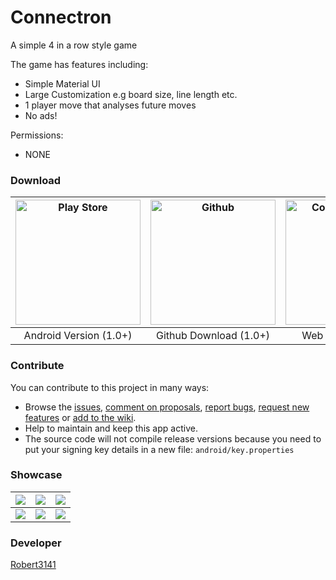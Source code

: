 # Connectron
A simple 4 in a row style game

The game has features including:
- Simple Material UI
- Large Customization e.g board size, line length etc.
- 1 player move that analyses future moves
- No ads!

Permissions:
- NONE

### Download
| [<img alt="Play Store" src="http://developer.android.com/images/brand/en_generic_rgb_wo_60.png" style="width:200px"/>](https://play.google.com/store/apps/details?id=uk.co.ariesfamily.connectron) |[<img alt="Github" src="https://github.githubassets.com/pinned-octocat.svg" style="width:200px"/>](https://github.com/Robert3141/Connectron/releases) | [<img alt="Connectron Web" src="https://robert3141.github.io/ic_launcher-web.png" style="width:200px"/>](https://robert3141.github.io/Connectron/#/)
| :---: | :---: | :---: |
| Android Version (1.0+) | Github Download (1.0+) | Web Version (1.0+) |  

### Contribute
You can contribute to this project in many ways:
* Browse the [issues](https://github.com/Robert3141/Connectron/issues), [comment on proposals](https://github.com/Robert3141/Connectron/pulls), [report bugs](https://github.com/Robert3141/Connectron/issues/new?template=bug_report.md), [request new features](https://github.com/Robert3141/Connectron/issues/new?template=feature_request.md) or [add to the wiki](https://github.com/Robert3141/Connectron/wiki).
* Help to maintain and keep this app active.
* The source code will not compile release versions because you need to put your signing key details in a new file: ``android/key.properties``

### Showcase
| ![](https://lh3.googleusercontent.com/EtYtgBwYQyuf8ppcpsZlEtYE_9EWBJttvKvkQ5FmFDAoCLOqBnxga7R6DCyziA2GaTk1=w1366-h636) | ![](https://lh3.googleusercontent.com/VcrxzhBC0No0t33UuBiwAvoc2Aymx9_EtBN7bIjpqsG_Ve6fsNka2Qf01LGaOCU0a6Y=w1366-h636) | ![](https://lh3.googleusercontent.com/wxjXfrSu2r5C6ip3DVOCCSpKGN5gOxai26XwWuddN_ZW6fPEb--OfwjaH0a2gtSYvA=w1366-h636) |
| :---: | :---: | :---: |
| ![](https://lh3.googleusercontent.com/LJ0806dmsYnTf0LTS6gdPncikgl-tLJMUVzrACsmeeKDxMWOlTPygisdfBA0JMljEfQ=w1366-h636) | ![](https://lh3.googleusercontent.com/uXfpzX9VAuI-H_fJPjmOKLJJZBlglAS3wxT6vxI7Lz5sOQyZbik4buu8NK3ZGKZd_G0=w1366-h636) | ![](https://lh3.googleusercontent.com/8aLTYKDonIv_Zo-ovdnJTFZmbXcqKorxoR2Ymt5Ja_s-Tcl7-82sqYIG--YsgUzEXns=w1366-h636) |

### Developer
[Robert3141](https://github.com/Robert3141)
